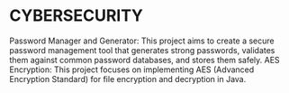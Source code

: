 # CYBERSECURITY
Password Manager and Generator: This project aims to create a secure password management tool that generates strong passwords, validates them against common password databases, and stores them safely. AES Encryption: This project focuses on implementing AES (Advanced Encryption Standard) for file encryption and decryption in Java.
